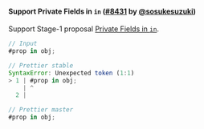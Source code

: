 #### Support Private Fields in `in` ([#8431](https://github.com/prettier/prettier/pull/8431) by [@sosukesuzuki](https://github.com/sosukesuzuki))

Support Stage-1 proposal [Private Fields in `in`](https://github.com/tc39/proposal-private-fields-in-in/blob/master/README.md).

```js
// Input
#prop in obj;

// Prettier stable
SyntaxError: Unexpected token (1:1)
> 1 | #prop in obj;
    | ^
  2 | 

// Prettier master
#prop in obj;
```
